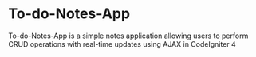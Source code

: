 # To-do-Notes-App
 To-do-Notes-App is a simple notes application allowing users to perform CRUD operations with real-time updates using AJAX in CodeIgniter 4
